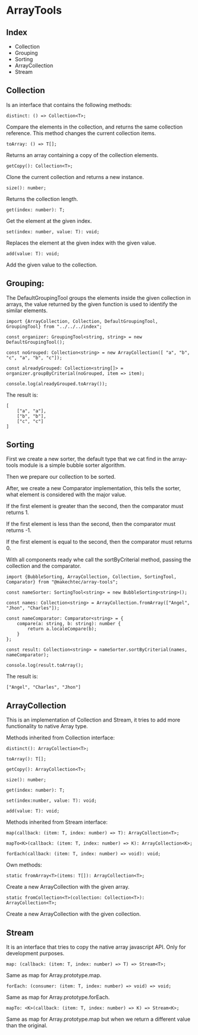 # ArrayTools #

## Index ## 

- Collection
- Grouping
- Sorting
- ArrayCollection
- Stream

## Collection ##

Is an interface that contains the following methods:

    distinct: () => Collection<T>;

Compare the elements in the collection, and returns the same collection reference. 
This method changes the current collection items.

    toArray: () => T[];

Returns an array containing a copy of the collection elements.

    getCopy(): Collection<T>;

Clone the current collection and returns a new instance.

    size(): number;

Returns the collection length.

    get(index: number): T;

Get the element at the given index.

    set(index: number, value: T): void;

Replaces the element at the given index with the given value.

    add(value: T): void;

Add the given value to the collection.


## Grouping: ##

The DefaultGroupingTool groups the elements inside the given collection in arrays, the value returned by the given function
is used to identify the similar elements.

    import {ArrayCollection, Collection, DefaultGroupingTool, GroupingTool} from "../../../index";

    const organizer: GroupingTool<string, string> = new DefaultGroupingTool();

    const noGrouped: Collection<string> = new ArrayCollection([ "a", "b", "c", "a", "b", "c"]);

    const alreadyGrouped: Collection<string[]> = organizer.groupByCriterial(noGrouped, item => item);

    console.log(alreadyGrouped.toArray());

The result is:

    [ 
        ["a", "a"], 
        ["b", "b"], 
        ["c", "c"] 
    ]

## Sorting ##

First we create a new sorter, the default type that we cat find in the array-tools module 
is a simple bubble sorter algorithm. 

Then we prepare our collection to be sorted.

After, we create a new Comparator implementation, this tells the sorter, what element is
considered with the major value. 

If the first element is greater than the second, then the comparator must returns 1.

If the first element is less than the second, then the comparator must returns -1.

If the first element is equal to the second, then the comparator must returns 0.

With all components ready whe call the sortByCriterial method, passing the collection and the comparator.

    import {BubbleSorting, ArrayCollection, Collection, SortingTool, Comparator} from "@makechtec/array-tools";

    const nameSorter: SortingTool<string> = new BubbleSorting<string>();

    const names: Collection<string> = ArrayCollection.fromArray(["Angel", "Jhon", "Charles"]);

    const nameComparator: Comparator<string> = {
        compare(a: string, b: string): number {
            return a.localeCompare(b);
        }
    };

    const result: Collection<string> = nameSorter.sortByCriterial(names, nameComparator);

    console.log(result.toArray();

The result is:

    ["Angel", "Charles", "Jhon"]

## ArrayCollection ##

This is an implementation of Collection and Stream, it tries to add more functionality to
native Array type.

Methods inherited from Collection interface:

    distinct(): ArrayCollection<T>;

    toArray(): T[];

    getCopy(): ArrayCollection<T>;

    size(): number;

    get(index: number): T;

    set(index:number, value: T): void;

    add(value: T): void;

Methods inherited from Stream interface:

    map(callback: (item: T, index: number) => T): ArrayCollection<T>;

    mapTo<K>(callback: (item: T, index: number) => K): ArrayCollection<K>;

    forEach(callback: (item: T, index: number) => void): void;

Own methods:

    static fromArray<T>(items: T[]): ArrayCollection<T>;

Create a new ArrayCollection with the given array.

    static fromCollection<T>(collection: Collection<T>): ArrayCollection<T>;

Create a new ArrayCollection with the given collection.

## Stream ##

It is an interface that tries to copy the native array javascript API. Only for development purposes.

    map: (callback: (item: T, index: number) => T) => Stream<T>;

Same as map for Array.prototype.map.

    forEach: (consumer: (item: T, index: number) => void) => void;

Same as map for Array.prototype.forEach.

    mapTo: <K>(callback: (item: T, index: number) => K) => Stream<K>;

Same as map for Array.prototype.map but when we return a different value than the original.